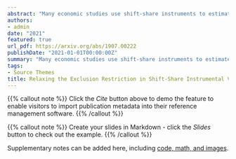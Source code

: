 ```yaml
---
abstract: "Many economic studies use shift-share instruments to estimate causal effects. Often, all shares need to fulfill an exclusion restriction, making the identifying assumption strict. This paper proposes to use methods that relax the exclusion restriction by selecting invalid shares. I apply the methods in simulations and two empirical examples: the effect of immigration on wages and of Chinese import exposure on employment. In the first application, the coefficient becomes lower and often changes sign, but this is reconcilable with arguments made in the literature. In the second application, the findings are mostly robust to the use of the new methods."
authors: 
- admin
date: "2021"
featured: true
url_pdf: https://arxiv.org/abs/1907.00222
publishDate: "2021-01-01T00:00:00Z"
summary: "Many economic studies use shift-share instruments to estimate causal effects. Often, all shares need to fulfill an exclusion restriction, making the identifying assumption strict. This paper proposes to use methods that relax the exclusion restriction by selecting invalid shares. I apply the methods in simulations and two empirical examples: the effect of immigration on wages and of Chinese import exposure on employment. In the first application, the coefficient becomes lower and often changes sign, but this is reconcilable with arguments made in the literature. In the second application, the findings are mostly robust to the use of the new methods."
tags:
- Source Themes
title: Relaxing the Exclusion Restriction in Shift-Share Instrumental Variable Estimation
---
```


{{% callout note %}}
Click the *Cite* button above to demo the feature to enable visitors to import publication metadata into their reference management software.
{{% /callout %}}

{{% callout note %}}
Create your slides in Markdown - click the *Slides* button to check out the example.
{{% /callout %}}

Supplementary notes can be added here, including [code, math, and images](https://wowchemy.com/docs/writing-markdown-latex/).

